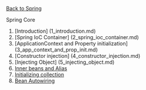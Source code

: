 [Back to Spring](../README.md)

Spring Core

1. [Introduction] (1_introduction.md)
2. [Spring IoC Container] (2_spring_ioc_container.md)
3. [ApplicationContext and Property initialization] (3_app_context_and_prop_init.md)
4. [Constructor injection] (4_constructor_injection.md)
5. [Injecting Object] (5_injecting_object.md)
6. [Inner beans and Alias](6_inner_bean_and_alias.md)
7. [Initializing collection](7_initializing_collection.md)
8. [Bean Autowiring](8_bean_autowiring.md)